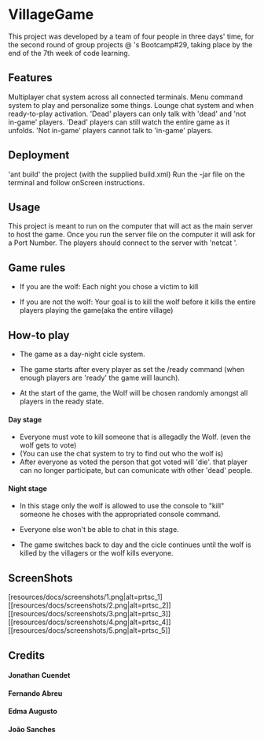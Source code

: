 # VillageGame
This project was developed by a team of four people in three days' time, for the second round of group projects @ <Academia de Codigo_>'s Bootcamp#29, taking place by the end of the 7th week of code learning.

## Features
Multiplayer chat system across all connected terminals.
Menu command system to play and personalize some things.
Lounge chat system and when ready-to-play activation.
'Dead' players can only talk with 'dead' and 'not in-game' players.
'Dead' players can still watch the entire game as it unfolds.
'Not in-game' players cannot talk to 'in-game' players.

## Deployment
'ant build' the project (with the supplied build.xml)
Run the -jar file on the terminal and follow onScreen instructions.

## Usage
This project is meant to run on the computer that will act as the main server to host the game.
Once you run the server file on the computer it will ask for a Port Number.
The players should connect to the server with 'netcat <Server IPaddress><Server Port>'.

## Game rules
- If you are the wolf: Each night you chose a victim to kill
  
- If you are not the wolf: Your goal is to kill the wolf before it kills the entire players playing the game(aka the entire village)

## How-to play
- The game as a day-night cicle system.

- The game starts after every player as set the /ready command (when enough players are 'ready' the game will launch).

- At the start of the game, the Wolf will be chosen randomly amongst all players in the ready state.

#### Day stage
- Everyone must vote to kill someone that is allegadly the Wolf. (even the wolf gets to vote)
- (You can use the chat system to try to find out who the wolf is)
- After everyone as voted the person that got voted will 'die'. that player can no longer participate, but can comunicate with other 'dead' people.

#### Night stage
- In this stage only the wolf is allowed to use the console to "kill" someone he choses with the appropriated console command.
- Everyone else won't be able to chat in this stage.

- The game switches back to day and the cicle continues until the wolf is killed by the villagers or the wolf kills everyone.

## ScreenShots
[resources/docs/screenshots/1.png|alt=prtsc_1]
[[resources/docs/screenshots/2.png|alt=prtsc_2]]
[[resources/docs/screenshots/3.png|alt=prtsc_3]]
[[resources/docs/screenshots/4.png|alt=prtsc_4]]
[[resources/docs/screenshots/5.png|alt=prtsc_5]]

## Credits
#### Jonathan Cuendet
#### Fernando Abreu
#### Edma Augusto
#### João Sanches
